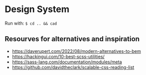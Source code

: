 # Design System
Run with: `$ cd .. && cad`

## Resourves for alternatives and inspiration
- https://daverupert.com/2022/08/modern-alternatives-to-bem
- https://hackingui.com/10-best-scss-utilities/
- https://sass-lang.com/documentation/modules/meta
- https://github.com/davidtheclark/scalable-css-reading-list
